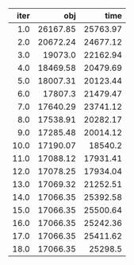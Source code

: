 |   iter |        obj |       time |
| ------:| ----------:| ----------:|
|  $1.0$ | $26167.85$ | $25763.97$ |
|  $2.0$ | $20672.24$ | $24677.12$ |
|  $3.0$ |  $19073.0$ | $22162.94$ |
|  $4.0$ | $18469.58$ | $20479.69$ |
|  $5.0$ | $18007.31$ | $20123.44$ |
|  $6.0$ |  $17807.3$ | $21479.47$ |
|  $7.0$ | $17640.29$ | $23741.12$ |
|  $8.0$ | $17538.91$ | $20282.17$ |
|  $9.0$ | $17285.48$ | $20014.12$ |
| $10.0$ | $17190.07$ |  $18540.2$ |
| $11.0$ | $17088.12$ | $17931.41$ |
| $12.0$ | $17078.25$ | $17934.04$ |
| $13.0$ | $17069.32$ | $21252.51$ |
| $14.0$ | $17066.35$ | $25392.58$ |
| $15.0$ | $17066.35$ | $25500.64$ |
| $16.0$ | $17066.35$ | $25242.36$ |
| $17.0$ | $17066.35$ | $25411.62$ |
| $18.0$ | $17066.35$ |  $25298.5$ |


